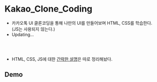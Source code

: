 # Kakao_Clone_Coding
* 카카오톡 UI 클론코딩을 통해 나만의 UI를 만들어보며 HTML, CSS를 학습한다. (JS는 사용되지 않는다.)
* Updating...
<br/>
<br/>

* HTML, CSS, JS에 대한 [간략한 설명](https://github.com/MinsoftK/TIL/tree/master/HTML-CSS-JS)은 따로 정리해놨다.

## Demo
